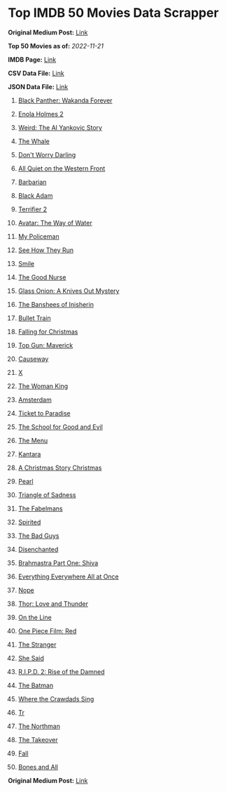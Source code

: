 # Top IMDB 50 Movies Data Scrapper

**Original Medium Post:** [Link](https://medium.com/@nishantsahoo/which-movie-should-i-watch-5c83a3c0f5b1) 

**Top 50 Movies as of:** _2022-11-21_

**IMDB Page:** [Link](http://www.imdb.com/search/title?release_date=2022,2022&title_type=feature)

**CSV Data File:** [Link](/Data/data.csv)

**JSON Data File:** [Link](/Data/data.json)

1. [Black Panther: Wakanda Forever](https://www.imdb.com/title/tt9114286/?ref_=adv_li_tt)

2. [Enola Holmes 2](https://www.imdb.com/title/tt14641788/?ref_=adv_li_tt)

3. [Weird: The Al Yankovic Story](https://www.imdb.com/title/tt17076046/?ref_=adv_li_tt)

4. [The Whale](https://www.imdb.com/title/tt13833688/?ref_=adv_li_tt)

5. [Don't Worry Darling](https://www.imdb.com/title/tt10731256/?ref_=adv_li_tt)

6. [All Quiet on the Western Front](https://www.imdb.com/title/tt1016150/?ref_=adv_li_tt)

7. [Barbarian](https://www.imdb.com/title/tt15791034/?ref_=adv_li_tt)

8. [Black Adam](https://www.imdb.com/title/tt6443346/?ref_=adv_li_tt)

9. [Terrifier 2](https://www.imdb.com/title/tt10403420/?ref_=adv_li_tt)

10. [Avatar: The Way of Water](https://www.imdb.com/title/tt1630029/?ref_=adv_li_tt)

11. [My Policeman](https://www.imdb.com/title/tt13139228/?ref_=adv_li_tt)

12. [See How They Run](https://www.imdb.com/title/tt13640696/?ref_=adv_li_tt)

13. [Smile](https://www.imdb.com/title/tt15474916/?ref_=adv_li_tt)

14. [The Good Nurse](https://www.imdb.com/title/tt4273800/?ref_=adv_li_tt)

15. [Glass Onion: A Knives Out Mystery](https://www.imdb.com/title/tt11564570/?ref_=adv_li_tt)

16. [The Banshees of Inisherin](https://www.imdb.com/title/tt11813216/?ref_=adv_li_tt)

17. [Bullet Train](https://www.imdb.com/title/tt12593682/?ref_=adv_li_tt)

18. [Falling for Christmas](https://www.imdb.com/title/tt14715170/?ref_=adv_li_tt)

19. [Top Gun: Maverick](https://www.imdb.com/title/tt1745960/?ref_=adv_li_tt)

20. [Causeway](https://www.imdb.com/title/tt10192406/?ref_=adv_li_tt)

21. [X](https://www.imdb.com/title/tt13560574/?ref_=adv_li_tt)

22. [The Woman King](https://www.imdb.com/title/tt8093700/?ref_=adv_li_tt)

23. [Amsterdam](https://www.imdb.com/title/tt10304142/?ref_=adv_li_tt)

24. [Ticket to Paradise](https://www.imdb.com/title/tt14109724/?ref_=adv_li_tt)

25. [The School for Good and Evil](https://www.imdb.com/title/tt2935622/?ref_=adv_li_tt)

26. [The Menu](https://www.imdb.com/title/tt9764362/?ref_=adv_li_tt)

27. [Kantara](https://www.imdb.com/title/tt15327088/?ref_=adv_li_tt)

28. [A Christmas Story Christmas](https://www.imdb.com/title/tt17220704/?ref_=adv_li_tt)

29. [Pearl](https://www.imdb.com/title/tt18925334/?ref_=adv_li_tt)

30. [Triangle of Sadness](https://www.imdb.com/title/tt7322224/?ref_=adv_li_tt)

31. [The Fabelmans](https://www.imdb.com/title/tt14208870/?ref_=adv_li_tt)

32. [Spirited](https://www.imdb.com/title/tt10999120/?ref_=adv_li_tt)

33. [The Bad Guys](https://www.imdb.com/title/tt8115900/?ref_=adv_li_tt)

34. [Disenchanted](https://www.imdb.com/title/tt1596342/?ref_=adv_li_tt)

35. [Brahmastra Part One: Shiva](https://www.imdb.com/title/tt6277462/?ref_=adv_li_tt)

36. [Everything Everywhere All at Once](https://www.imdb.com/title/tt6710474/?ref_=adv_li_tt)

37. [Nope](https://www.imdb.com/title/tt10954984/?ref_=adv_li_tt)

38. [Thor: Love and Thunder](https://www.imdb.com/title/tt10648342/?ref_=adv_li_tt)

39. [On the Line](https://www.imdb.com/title/tt14824590/?ref_=adv_li_tt)

40. [One Piece Film: Red](https://www.imdb.com/title/tt16183464/?ref_=adv_li_tt)

41. [The Stranger](https://www.imdb.com/title/tt11897478/?ref_=adv_li_tt)

42. [She Said](https://www.imdb.com/title/tt14807308/?ref_=adv_li_tt)

43. [R.I.P.D. 2: Rise of the Damned](https://www.imdb.com/title/tt21094994/?ref_=adv_li_tt)

44. [The Batman](https://www.imdb.com/title/tt1877830/?ref_=adv_li_tt)

45. [Where the Crawdads Sing](https://www.imdb.com/title/tt9411972/?ref_=adv_li_tt)

46. [Tr](https://www.imdb.com/title/tt14444726/?ref_=adv_li_tt)

47. [The Northman](https://www.imdb.com/title/tt11138512/?ref_=adv_li_tt)

48. [The Takeover](https://www.imdb.com/title/tt18082758/?ref_=adv_li_tt)

49. [Fall](https://www.imdb.com/title/tt15325794/?ref_=adv_li_tt)

50. [Bones and All](https://www.imdb.com/title/tt10168670/?ref_=adv_li_tt)

**Original Medium Post:** [Link](https://medium.com/@nishantsahoo/which-movie-should-i-watch-5c83a3c0f5b1) 
